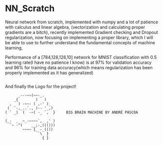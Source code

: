 # NN_Scratch

Neural network from scratch, implemented with numpy and a lot of patience with calculus and linear algebra, (vectorization and calculating proper gradients are a bitch), recently implemented Gradient checking and Dropout regularization, now focusing on implementing a proper library, which I will be able to use to further understand the fundamental concepts of machine learning,

Performance of a [784,128,128,10] network for MNIST classification with 0.5 learning rate(I have no patience I know) is at 
97% for validation accuracy and 96% for training data accuracy(which means regularization has been properly implemented as it has generalized)
```

```

And finally the Logo for the project!

```
      _---~~(~~-_.
    _{        )   )
  ,   ) -~~- ( ,-' )_
 (  `-,_..`., )-- '_,)
( ` _)  (  -~( -_ `,  }     BIG BRAIN MACHINE BY ANDRÉ PÁSCOA

(_-  _  ~_-~~~~`,  ,' )
  `~ -^(    __;-,((()))
        ~~~~ {_ -_(())
               `\  }
                 { } 

```
